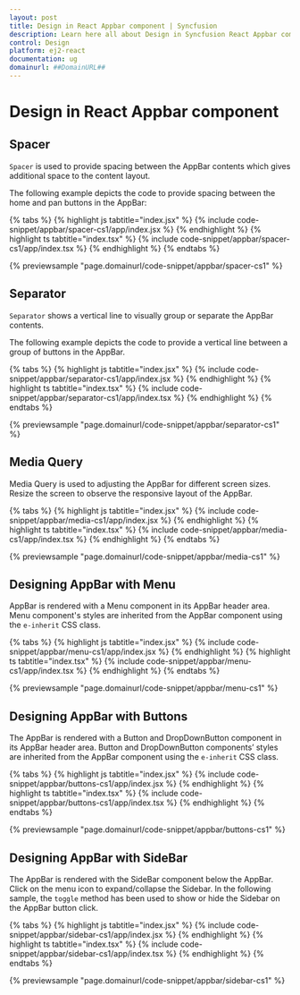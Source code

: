 ```yaml
---
layout: post
title: Design in React Appbar component | Syncfusion
description: Learn here all about Design in Syncfusion React Appbar component of Syncfusion Essential JS 2 and more.
control: Design 
platform: ej2-react
documentation: ug
domainurl: ##DomainURL##
---
```


# Design in React Appbar component

## Spacer

`Spacer` is used to provide spacing between the AppBar contents which gives additional space to the content layout.

The following example depicts the code to provide spacing between the home and pan buttons in the AppBar:

{% tabs %}
{% highlight js tabtitle="index.jsx" %}
{% include code-snippet/appbar/spacer-cs1/app/index.jsx %}
{% endhighlight %}
{% highlight ts tabtitle="index.tsx" %}
{% include code-snippet/appbar/spacer-cs1/app/index.tsx %}
{% endhighlight %}
{% endtabs %}

 {% previewsample "page.domainurl/code-snippet/appbar/spacer-cs1" %}

## Separator

`Separator` shows a vertical line to visually group or separate the AppBar contents.

The following example depicts the code to provide a vertical line between a group of buttons in the AppBar.

{% tabs %}
{% highlight js tabtitle="index.jsx" %}
{% include code-snippet/appbar/separator-cs1/app/index.jsx %}
{% endhighlight %}
{% highlight ts tabtitle="index.tsx" %}
{% include code-snippet/appbar/separator-cs1/app/index.tsx %}
{% endhighlight %}
{% endtabs %}

 {% previewsample "page.domainurl/code-snippet/appbar/separator-cs1" %}

## Media Query

Media Query is used to adjusting the AppBar for different screen sizes. Resize the screen to observe the responsive layout of the AppBar.

{% tabs %}
{% highlight js tabtitle="index.jsx" %}
{% include code-snippet/appbar/media-cs1/app/index.jsx %}
{% endhighlight %}
{% highlight ts tabtitle="index.tsx" %}
{% include code-snippet/appbar/media-cs1/app/index.tsx %}
{% endhighlight %}
{% endtabs %}

 {% previewsample "page.domainurl/code-snippet/appbar/media-cs1" %}

## Designing AppBar with Menu

AppBar is rendered with a Menu component in its AppBar header area. Menu component's styles are inherited from the AppBar component using the `e-inherit` CSS class.

{% tabs %}
{% highlight js tabtitle="index.jsx" %}
{% include code-snippet/appbar/menu-cs1/app/index.jsx %}
{% endhighlight %}
{% highlight ts tabtitle="index.tsx" %}
{% include code-snippet/appbar/menu-cs1/app/index.tsx %}
{% endhighlight %}
{% endtabs %}

 {% previewsample "page.domainurl/code-snippet/appbar/menu-cs1" %}

## Designing AppBar with Buttons

The AppBar is rendered with a Button and DropDownButton component in its AppBar header area. Button and DropDownButton components’ styles are inherited from the AppBar component using the `e-inherit` CSS class.

{% tabs %}
{% highlight js tabtitle="index.jsx" %}
{% include code-snippet/appbar/buttons-cs1/app/index.jsx %}
{% endhighlight %}
{% highlight ts tabtitle="index.tsx" %}
{% include code-snippet/appbar/buttons-cs1/app/index.tsx %}
{% endhighlight %}
{% endtabs %}

 {% previewsample "page.domainurl/code-snippet/appbar/buttons-cs1" %}

## Designing AppBar with SideBar

The AppBar is rendered with the SideBar component below the AppBar. Click on the menu icon to expand/collapse the Sidebar. In the following sample, the `toggle` method has been used to show or hide the Sidebar on the AppBar button click.

{% tabs %}
{% highlight js tabtitle="index.jsx" %}
{% include code-snippet/appbar/sidebar-cs1/app/index.jsx %}
{% endhighlight %}
{% highlight ts tabtitle="index.tsx" %}
{% include code-snippet/appbar/sidebar-cs1/app/index.tsx %}
{% endhighlight %}
{% endtabs %}

 {% previewsample "page.domainurl/code-snippet/appbar/sidebar-cs1" %}